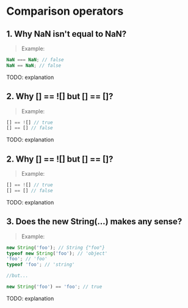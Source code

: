 # Comparison operators

## 1. Why NaN isn't equal to NaN?

> Example:
```js
NaN === NaN; // false
NaN == NaN; // false
```

TODO: explanation

## 2. Why [] == ![] but [] == []?

> Example:
```js
[] == ![] // true
[] == [] // false
```

TODO: explanation


## 2. Why [] == ![] but [] == []?

> Example:
```js
[] == ![] // true
[] == [] // false
```

TODO: explanation


## 3. Does the new String(...) makes any sense?
 
> Example:
```js
new String('foo'); // String {"foo"}
typeof new String('foo'); // 'object'
'foo'; // 'foo'
typeof 'foo'; // 'string'

//but...

new String('foo') == 'foo'; // true
```

TODO: explanation
